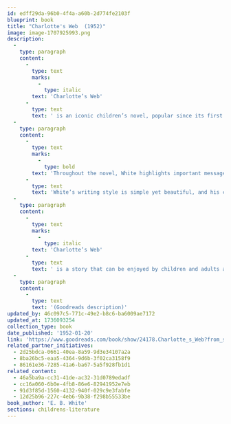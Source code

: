 ```yaml
---
id: edff29da-96b0-4f4a-a60b-2d774fe2103f
blueprint: book
title: "Charlotte's Web  (1952)"
image: image-1707925993.png
description:
  -
    type: paragraph
    content:
      -
        type: text
        marks:
          -
            type: italic
        text: 'Charlotte’s Web'
      -
        type: text
        text: ' is an iconic children’s novel, popular since its first publication in 1952. It follows Wilbur the pig as he is taken away from his home on the farm and thrust into the harsh world of the county fair. His only friend is Charlotte, a wise old spider who befriends Wilbur and helps him out of his many sticky situations. Together, they make a formidable duo, and it is Charlotte’s selfless sacrifice that eventually saves Wilbur from being slaughtered.'
  -
    type: paragraph
    content:
      -
        type: text
        marks:
          -
            type: bold
        text: 'Throughout the novel, White highlights important messages about friendship, loyalty, and respect. He also touches upon themes of mortality, destiny, and finding one’s place in the world. '
      -
        type: text
        text: 'White’s writing style is simple yet beautiful, and his characters are easy to relate to. He uses vivid descriptions to bring the rural setting to life, and this contributes to the overall charm of the novel.'
  -
    type: paragraph
    content:
      -
        type: text
        marks:
          -
            type: italic
        text: 'Charlotte’s Web'
      -
        type: text
        text: ' is a story that can be enjoyed by children and adults alike and continues to captivate even after almost 70 years.'
  -
    type: paragraph
    content:
      -
        type: text
        text: '(Goodreads description)'
updated_by: 46c097c5-771c-49e2-b8c6-ba6009ae7172
updated_at: 1736093254
collection_type: book
date_published: '1952-01-20'
link: 'https://www.goodreads.com/book/show/24178.Charlotte_s_Web?from_search=true&from_srp=true&qid=nuNaCm5N4C&rank=1'
related_partner_initiatives:
  - 2d25bdca-0661-40ea-8a59-9d3e34107a2a
  - 8ba26bc5-eaa5-4364-9d6b-3f02ca3158f9
  - 86161e36-7285-41a6-ba67-5a5f928fb1d1
related_content:
  - 46a5ba9a-cc31-41de-ac32-31d0789edadf
  - cc16a060-6b0e-4fb8-86e6-82941952e7eb
  - 91d3f85d-1560-4132-940f-029c9e3fabfe
  - 12d25b96-227c-4eb6-9b38-f298b55533be
book_author: 'E. B. White'
sections: childrens-literature
---
```

